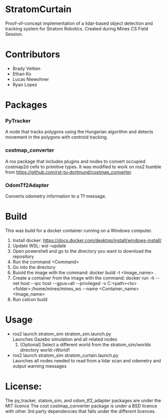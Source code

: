 # StratomCurtain
Proof-of-concept implementation of a lidar-based object detection and tracking system for Stratom Robotics. Created during Mines CS Field Session.

# Contributors
- Brady Veltien
- Ethan Ko
- Lucas Niewohner
- Ryan Lopez

# Packages

### PyTracker
A node that tracks polygons using the Hungarian algorithm and detects movement in the polygons with centroid tracking.

### costmap_converter
A ros package that includes plugins and nodes to convert occupied costmap2d cells to primitive types.
It was modified to work on ros2 humble from https://github.com/rst-tu-dortmund/costmap_converter.

### OdomTf2Adapter
Converts odometry information to a Tf message.


# Build
This was build for a docker container running on a Windows computer.
1. Install docker: https://docs.docker.com/desktop/install/windows-install/
2. Update WSL: wsl –update
3. Open powershell and go to the directory you want to download the repository
4. Run the command \<Command\>
5. Go into the directory
6. Buiold the image with the command: docker build -t \<Image_name\> .
7. Create a container from the image with the command: docker run -it --net host --ipc host --gpus=all --privileged -v C:\<path>\<to>\<folder>:/home/mines/mines_ws --name \<Container_name\> \<Image_name\>
8. Run colcon build


# Usage
* ros2 launch stratom_sim stratom_sim.launch.py<br>
    Launches Gazebo simulation and all related nodes
    1. [Optional] Select a different world from the stratom_sim/worlds directory
    world:=World1
* ros2 launch stratom_sim stratom_curtain.launch.py<br>
    Launches all nodes needed to read from a lidar scan and odemetry and output warning messages

# License:
The py_tracker, statom_sim, and odom_tf2_adapter packages are under the MIT licence
The cost costmap_converter package is under a BSD licence with other 3rd party dependencies that falls under the different licences.
